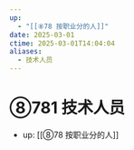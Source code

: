 ```yaml
---
up:
  - "[[⑧78 按职业分的人]]"
date: 2025-03-01
ctime: 2025-03-01T14:04:04
aliases:
  - 技术人员
---
```


# ⑧781 技术人员

- up: [[⑧78 按职业分的人]]
